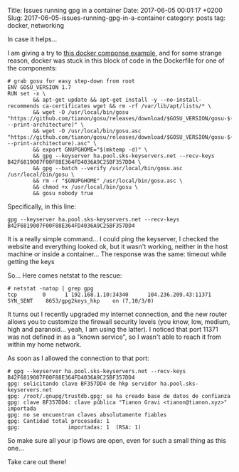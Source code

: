Title: Issues running gpg in a container
Date: 2017-06-05 00:01:17 +0200
Slug: 2017-06-05-issues-running-gpg-in-a-container
category: posts
tag: docker, networking

In case it helps...

I am giving a try to [this docker componse example](https://github.com/pahaz/docker-compose-django-postgresql-redis-example), and for some strange reason, docker was stuck in this block of code in the Dockerfile for one of the components:

```
# grab gosu for easy step-down from root
ENV GOSU_VERSION 1.7
RUN set -x \
        && apt-get update && apt-get install -y --no-install-recommends ca-certificates wget && rm -rf /var/lib/apt/lists/* \
        && wget -O /usr/local/bin/gosu "https://github.com/tianon/gosu/releases/download/$GOSU_VERSION/gosu-$(dpkg --print-architecture)" \
        && wget -O /usr/local/bin/gosu.asc "https://github.com/tianon/gosu/releases/download/$GOSU_VERSION/gosu-$(dpkg --print-architecture).asc" \
        && export GNUPGHOME="$(mktemp -d)" \
        && gpg --keyserver ha.pool.sks-keyservers.net --recv-keys B42F6819007F00F88E364FD4036A9C25BF357DD4 \
        && gpg --batch --verify /usr/local/bin/gosu.asc /usr/local/bin/gosu \
        && rm -r "$GNUPGHOME" /usr/local/bin/gosu.asc \
        && chmod +x /usr/local/bin/gosu \
        && gosu nobody true
```

Specifically, in this line:

```
gpg --keyserver ha.pool.sks-keyservers.net --recv-keys B42F6819007F00F88E364FD4036A9C25BF357DD4 
```

It is a really simple command... I could ping the keyserver, I checked the website and everything looked ok, but it wasn't working, neither in the host machine or inside a container... The response was the same: timeout while getting the keys

So... Here comes netstat to the rescue:

```
# netstat -natop | grep gpg
tcp        0      1 192.168.1.10:34340      104.236.209.43:11371    SYN_SENT    8653/gpg2keys_hkp    on (7,10/3/0)
```

It turns out I recently upgraded my internet connection, and the new router allows you to customize the firewall security levels (you know, low, medium, high and paranoid... yeah, I am using the latter). I noticed that port 11371 was not defined in as a "known service", so I wasn't able to reach it from within my home network.  

As soon as I allowed the connection to that port:

```
# gpg --keyserver ha.pool.sks-keyservers.net --recv-keys B42F6819007F00F88E364FD4036A9C25BF357DD4
gpg: solicitando clave BF357DD4 de hkp servidor ha.pool.sks-keyservers.net
gpg: /root/.gnupg/trustdb.gpg: se ha creado base de datos de confianza
gpg: clave BF357DD4: clave pública "Tianon Gravi <tianon@tianon.xyz>" importada
gpg: no se encuentran claves absolutamente fiables
gpg: Cantidad total procesada: 1
gpg:               importadas: 1  (RSA: 1)
```

So make sure all your ip flows are open, even for such a small thing as this one...

Take care out there!
